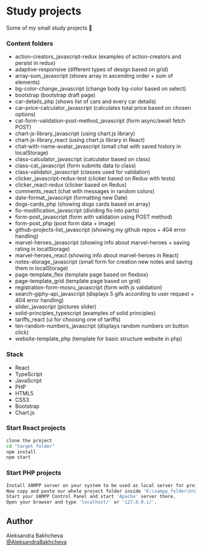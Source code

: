 # Study projects

Some of my small study projects 📖

### Content folders

- action-creators_javascript-redux (examples of action-creators and persist in redux)
- adaptive-responsive (different types of design based on grid)
- array-sum_javascript (shows array in ascending order + sum of elements)
- bg-color-change_javascript (change body bg-color based on select)
- bootstrap (bootstrap draft page)
- car-details_php (shows list of cars and every car details)
- car-price-calculator_javascript (calculates total price based on chosen options)
- cat-form-validation-post-method_javascript (form async/await fetch POST)
- chart-js-library_javascript (using chart.js library)
- chart-js-library_react (using chart.js library in React)
- chat-with-name-avatar_javascript (small chat with saved history in localStorage)
- class-calculator_javascript (calculator based on class)
- class-cat_javascript (form submits data to class)
- class-validator_javascript (classes used for validation)
- clicker_javascript-redux-test (clicker based on Redux with tests)
- clicker_react-redux (clicker based on Redux)
- comments_react (chat with messages in random colors)
- date-format_javascript (formatting new Date)
- dogs-cards_php (showing dogs cards based on array)
- fio-modification_javascript (dividing fio into parts)
- form-post_javascript (form with validation using POST method)
- form-post_php (post form data + image)
- github-projects-list_javascript (showing my github repos + 404 error handling)
- marvel-heroes_javascript (showing info about marvel-heroes + saving rating in localStorage)
- marvel-heroes_react (showing info about marvel-heroes in React)
- notes-storage_javascript (small form for creation new notes and saving them in localStorage)
- page-template_flex (template page based on flexbox)
- page-template_grid (template page based on grid)
- registration-form-mosru_javascript (form with js validation)
- search-giphy-api_javascript (displays 5 gifs according to user request + 404 error handling)
- slider_javascript (pictures slider)
- solid-principles_typescript (examples of solid principles)
- tariffs_react (ui for choosing one of tariffs)
- ten-random-numbers_javascript (displays random numbers on button click)
- website-template_php (template for basic structure website in php)

### Stack

- React
- TypeScript
- JavaScript
- PHP
- HTML5
- CSS3
- Bootstrap
- Chart.js

### Start React projects

```bash
clone the project
cd "target folder"
npm install
npm start
```

### Start PHP projects

```bash
Install XAMPP server on your system to be used as local server for project (lets say you installed it in 'K:\xampp_folder' folder)
Now copy and paste our whole project folder inside 'K:\xampp_folder\htdocs'
Start your XAMPP Control Panel and start 'Apache' server there.
Open your browser and type 'localhost/' or '127.0.0.1/'.
```

## Author

Aleksandra Bakhcheva<br>
[@AleksandraBakhcheva](https://github.com/AleksandraBakhcheva)
